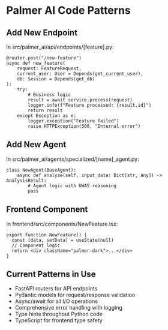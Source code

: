 # Palmer AI Code Patterns

## Add New Endpoint
In src/palmer_ai/api/endpoints/[feature].py:

    @router.post("/new-feature")
    async def new_feature(
        request: FeatureRequest,
        current_user: User = Depends(get_current_user),
        db: Session = Depends(get_db)
    ):
        try:
            # Business logic
            result = await service.process(request)
            logger.info(f"Feature processed: {result.id}")
            return result
        except Exception as e:
            logger.exception("Feature failed")
            raise HTTPException(500, "Internal error")

## Add New Agent
In src/palmer_ai/agents/specialized/[name]_agent.py:

    class NewAgent(BaseAgent):
        async def analyze(self, input_data: Dict[str, Any]) -> AnalysisResult:
            # Agent logic with UWAS reasoning
            pass

## Frontend Component
In frontend/src/components/NewFeature.tsx:

    export function NewFeature() {
      const [data, setData] = useState(null)
      // Component logic
      return <div className="palmer-dark">...</div>
    }

## Current Patterns in Use
- FastAPI routers for API endpoints
- Pydantic models for request/response validation
- Async/await for all I/O operations
- Comprehensive error handling with logging
- Type hints throughout Python code
- TypeScript for frontend type safety
